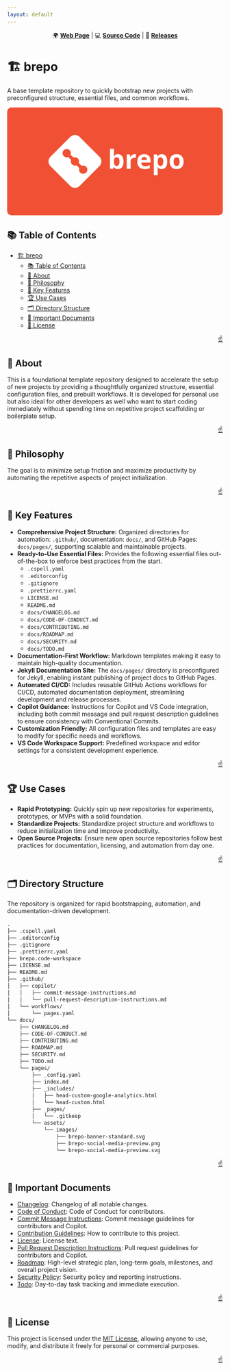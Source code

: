 ```yaml
---
layout: default
---
```


<!-- markdownlint-disable MD024 MD033 MD041 -->

<a id="top"></a>

<div align=center>

<p>
  🌍 <strong><a href="https://imfsiddiqui.github.io/{{ site.repository_name }}">Web Page</a></strong>
  |
  💻 <strong><a href="https://github.com/imfsiddiqui/{{ site.repository_name }}">Source Code</a></strong>
  |
  🚀 <strong><a href="https://github.com/imfsiddiqui/{{ site.repository_name }}/releases">Releases</a></strong>
</p>

</div>

# 🏗️ brepo

A base template repository to quickly bootstrap new projects with preconfigured
structure, essential files, and common workflows.

<div align="center">
  <img
    src="./assets/images/brepo-banner-standard.svg"
    style="border-radius: 10px"
    alt="brepo project banner"
  />
</div>

## 📚 Table of Contents

- [🏗️ brepo](#️-brepo)
  - [📚 Table of Contents](#-table-of-contents)
  - [📌 About](#-about)
  - [🧠 Philosophy](#-philosophy)
  - [🔑 Key Features](#-key-features)
  - [🏆 Use Cases](#-use-cases)
  - [🗂️ Directory Structure](#️-directory-structure)
  - [📄 Important Documents](#-important-documents)
  - [📜 License](#-license)

<p align="right"><a href="#top">☝️</a></p>

## 📌 About

This is a foundational template repository designed to accelerate the setup of
new projects by providing a thoughtfully organized structure, essential
configuration files, and prebuilt workflows. It is developed for personal use
but also ideal for other developers as well who want to start coding immediately
without spending time on repetitive project scaffolding or boilerplate setup.

<p align="right"><a href="#top">☝️</a></p>

## 🧠 Philosophy

The goal is to minimize setup friction and maximize productivity by automating
the repetitive aspects of project initialization.

<p align="right"><a href="#top">☝️</a></p>

## 🔑 Key Features

- **Comprehensive Project Structure:** Organized directories for automation:
  `.github/`, documentation: `docs/`, and GitHub Pages: `docs/pages/`,
  supporting scalable and maintainable projects.
- **Ready-to-Use Essential Files:** Provides the following essential files
  out-of-the-box to enforce best practices from the start.
  - `.cspell.yaml`
  - `.editorconfig`
  - `.gitignore`
  - `.prettierrc.yaml`
  - `LICENSE.md`
  - `README.md`
  - `docs/CHANGELOG.md`
  - `docs/CODE-OF-CONDUCT.md`
  - `docs/CONTRIBUTING.md`
  - `docs/ROADMAP.md`
  - `docs/SECURITY.md`
  - `docs/TODO.md`
- **Documentation-First Workflow:** Markdown templates making it easy to
  maintain high-quality documentation.
- **Jekyll Documentation Site:** The `docs/pages/` directory is preconfigured
  for Jekyll, enabling instant publishing of project docs to GitHub Pages.
- **Automated CI/CD:** Includes reusable GitHub Actions workflows for CI/CD,
  automated documentation deployment, streamlining development and release
  processes.
- **Copilot Guidance:** Instructions for Copilot and VS Code integration,
  including both commit message and pull request description guidelines to
  ensure consistency with Conventional Commits.
- **Customization Friendly:** All configuration files and templates are easy to
  modify for specific needs and workflows.
- **VS Code Workspace Support:** Predefined workspace and editor settings for a
  consistent development experience.

<p align="right"><a href="#top">☝️</a></p>

## 🏆 Use Cases

- **Rapid Prototyping:** Quickly spin up new repositories for experiments,
  prototypes, or MVPs with a solid foundation.
- **Standardize Projects:** Standardize project structure and workflows to
  reduce initialization time and improve productivity.
- **Open Source Projects:** Ensure new open source repositories follow best
  practices for documentation, licensing, and automation from day one.

<p align="right"><a href="#top">☝️</a></p>

## 🗂️ Directory Structure

The repository is organized for rapid bootstrapping, automation, and
documentation-driven development.

```console
.
├── .cspell.yaml
├── .editorconfig
├── .gitignore
├── .prettierrc.yaml
├── brepo.code-workspace
├── LICENSE.md
├── README.md
├── .github/
│   ├── copilot/
│   │   ├── commit-message-instructions.md
│   │   └── pull-request-description-instructions.md
│   └── workflows/
│       └── pages.yaml
└── docs/
    ├── CHANGELOG.md
    ├── CODE-OF-CONDUCT.md
    ├── CONTRIBUTING.md
    ├── ROADMAP.md
    ├── SECURITY.md
    ├── TODO.md
    └── pages/
        ├── _config.yaml
        ├── index.md
        ├── _includes/
        │   ├── head-custom-google-analytics.html
        │   └── head-custom.html
        ├── _pages/
        │   └── .gitkeep
        └── assets/
            └── images/
                ├── brepo-banner-standard.svg
                ├── brepo-social-media-preview.png
                └── brepo-social-media-preview.svg
```

<p align="right"><a href="#top">☝️</a></p>

## 📄 Important Documents

- [Changelog](https://github.com/imfsiddiqui/brepo/blob/main/docs/CHANGELOG.md):
  Changelog of all notable changes.
- [Code of Conduct](https://github.com/imfsiddiqui/brepo/blob/main/docs/CODE-OF-CONDUCT.md):
  Code of Conduct for contributors.
- [Commit Message Instructions](https://github.com/imfsiddiqui/brepo/blob/main/.github/copilot/commit-message-instructions.md):
  Commit message guidelines for contributors and Copilot.
- [Contribution Guidelines](https://github.com/imfsiddiqui/brepo/blob/main/docs/CONTRIBUTING.md):
  How to contribute to this project.
- [License](https://github.com/imfsiddiqui/brepo/blob/main/LICENSE.md): License
  text.
- [Pull Request Description Instructions](https://github.com/imfsiddiqui/brepo/blob/main/.github/copilot/pull-request-description-instructions.md):
  Pull request guidelines for contributors and Copilot.
- [Roadmap](https://github.com/imfsiddiqui/brepo/blob/main/docs/ROADMAP.md):
  High-level strategic plan, long-term goals, milestones, and overall project
  vision.
- [Security Policy](https://github.com/imfsiddiqui/brepo/blob/main/docs/SECURITY.md):
  Security policy and reporting instructions.
- [Todo](https://github.com/imfsiddiqui/brepo/blob/main/docs/TODO.md):
  Day-to-day task tracking and immediate execution.

<p align="right"><a href="#top">☝️</a></p>

## 📜 License

This project is licensed under the
[MIT License](https://github.com/imfsiddiqui/brepo/blob/main/LICENSE.md),
allowing anyone to use, modify, and distribute it freely for personal or
commercial purposes.

<p align="right"><a href="#top">☝️</a></p>
